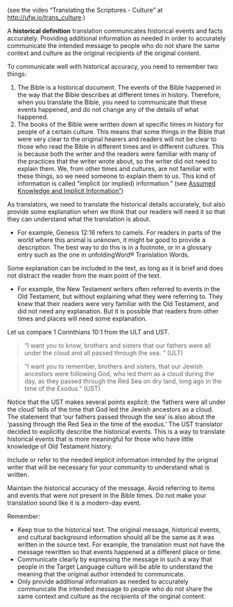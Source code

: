 
(see the video “Translating the Scriptures - Culture” at http://ufw.io/trans_culture.)

A **historical definition** translation communicates historical events and facts accurately. Providing additional information as needed in order to accurately communicate the intended message to people who do not share the same context and culture as the original recipients of the original content.

To communicate well with historical accuracy, you need to remember two things:

1. The Bible is a historical document. The events of the Bible happened in the way that the Bible describes at different times in history. Therefore, when you translate the Bible, you need to communicate that these events happened, and do not change any of the details of what happened.
1. The books of the Bible were written down at specific times in history for people of a certain culture. This means that some things in the Bible that were very clear to the original hearers and readers will not be clear to those who read the Bible in different times and in different cultures. This is because both the writer and the readers were familiar with many of the practices that the writer wrote about, so the writer did not need to explain them. We, from other times and cultures, are not familiar with these things, so we need someone to explain them to us. This kind of information is called “implicit (or implied) information.” (see [Assumed Knowledge and Implicit Information”](../figs-explicit/01.md))

As translators, we need to translate the historical details accurately, but also provide some explanation when we think that our readers will need it so that they can understand what the translation is about.

* For example, Genesis 12:16 refers to camels. For readers in parts of the world where this animal is unknown, it might be good to provide a description. The best way to do this is in a footnote, or in a glossary entry such as the one in unfoldingWord® Translation Words.

Some explanation can be included in the text, as long as it is brief and does not distract the reader from the main point of the text.

* For example, the New Testament writers often referred to events in the Old Testament, but without explaining what they were referring to. They knew that their readers were very familiar with the Old Testament, and did not need any explanation. But it is possible that readers from other times and places will need some explanation.

Let us compare 1 Corinthians 10:1 from the ULT and UST.

> “I want you to know, brothers and sisters that our fathers were all under the cloud and all passed through the sea. “  (ULT)

> “I want you to remember, brothers and sisters, that our Jewish ancestors were following God, who led them as a cloud during the day, as they passed through the Red Sea on dry land, long ago in the time of the Exodus.”  (UST) 

Notice that the UST makes several points explicit: the ‘fathers were all under the cloud’ tells of the time that God led the Jewish ancestors as a cloud. The statement that ‘our fathers passed through the sea’ is also about the ‘passing through the Red Sea in the time of the exodus.’ The UST translator decided to explicitly describe the historical events. This is a way to translate historical events that is more meaningful for those who have little knowledge of Old Testament history.

Include or refer to the needed implicit information intended by the original writer that will be necessary for your community to understand what is written.

Maintain the historical accuracy of the message.  Avoid referring to items and events that were not present in the Bible times.  Do not make your translation sound like it is a modern-day event.

Remember:

* Keep true to the historical text. The original message, historical events, and cultural background information should all be the same as it was written in the source text. For example, the translation must not have the message rewritten so that events happened at a different place or time.
* Communicate clearly by expressing the message in such a way that people in the Target Language culture will be able to understand the meaning that the original author intended to communicate.
* Only provide additional information as needed to accurately communicate the intended message to people who do not share the same context and culture as the recipients of the original content.

